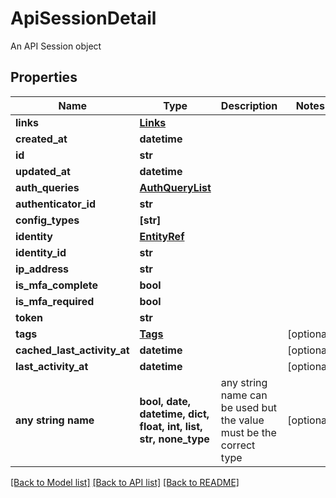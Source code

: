 # ApiSessionDetail

An API Session object

## Properties
Name | Type | Description | Notes
------------ | ------------- | ------------- | -------------
**links** | [**Links**](Links.md) |  | 
**created_at** | **datetime** |  | 
**id** | **str** |  | 
**updated_at** | **datetime** |  | 
**auth_queries** | [**AuthQueryList**](AuthQueryList.md) |  | 
**authenticator_id** | **str** |  | 
**config_types** | **[str]** |  | 
**identity** | [**EntityRef**](EntityRef.md) |  | 
**identity_id** | **str** |  | 
**ip_address** | **str** |  | 
**is_mfa_complete** | **bool** |  | 
**is_mfa_required** | **bool** |  | 
**token** | **str** |  | 
**tags** | [**Tags**](Tags.md) |  | [optional] 
**cached_last_activity_at** | **datetime** |  | [optional] 
**last_activity_at** | **datetime** |  | [optional] 
**any string name** | **bool, date, datetime, dict, float, int, list, str, none_type** | any string name can be used but the value must be the correct type | [optional]

[[Back to Model list]](../README.md#documentation-for-models) [[Back to API list]](../README.md#documentation-for-api-endpoints) [[Back to README]](../README.md)



